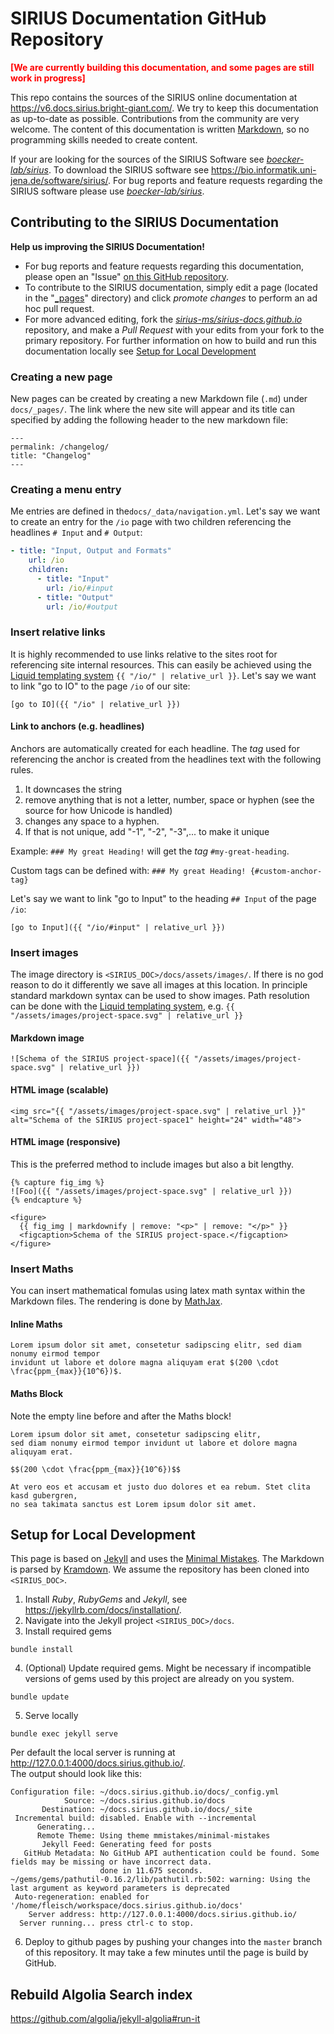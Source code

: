 # SIRIUS Documentation GitHub Repository
<span>**<span style="color: red">\[We are currently building this documentation, and some 
pages are still work in progress\]</span>**</span>

This repo contains the sources of the SIRIUS online documentation at 
<https://v6.docs.sirius.bright-giant.com/>. 
We try to keep this documentation as up-to-date as possible.
Contributions from the community are very welcome. The content of this documentation is written 
[Markdown](https://guides.github.com/features/mastering-markdown/), so no programming skills 
needed to create content.

If your are looking for the sources of the SIRIUS Software see  [*boecker-lab/sirius*](https://github.com/boecker-lab/sirius). 
To download the SIRIUS software see <https://bio.informatik.uni-jena.de/software/sirius/>.
For bug reports and feature requests regarding the SIRIUS software please
use  [*boecker-lab/sirius*](https://github.com/boecker-lab/sirius/issues).

## Contributing to the SIRIUS Documentation
**Help us improving the SIRIUS Documentation!**

- For bug reports and feature requests regarding this documentation, please open an "Issue" 
[on this GitHub repository](https://github.com/sirius-ms/sirius-docs.github.io/issues).
- To contribute to the SIRIUS documentation, simply edit a page 
  (located in the "[_pages](https://github.com/sirius-ms/sirius-docs.github.io/tree/main/docs/_pages)" directory) and 
 click *promote changes* to perform an ad hoc pull request. 
- For more advanced editing, fork the [*sirius-ms/sirius-docs.github.io*](https://github.com/sirius-ms/sirius-docs.github.io) 
repository, and make a *Pull Request* with your edits from your fork to the primary repository. For further information 
on how to build and run this documentation locally see [Setup for Local Development](#setup-for-local-development)

### Creating a new page
New pages can be created by creating a new Markdown file (`.md`) under `docs/_pages/`.
The link where the new site will appear and its title can specified by adding the following header to the new markdown file:
```
---
permalink: /changelog/
title: "Changelog"
---

```

### Creating a menu entry
Me entries are defined in the`docs/_data/navigation.yml`. Let's say we want to create an entry for the `/io`
page with two children referencing the headlines ```# Input``` and ```# Output```: 

```yaml
- title: "Input, Output and Formats"
    url: /io
    children:
      - title: "Input"
        url: /io/#input
      - title: "Output"
        url: /io/#output
```

### Insert relative links
It is highly recommended to use links relative to the sites root for referencing site internal resources.
This can easily be achieved using the [Liquid templating system](https://jekyllrb.com/docs/datafiles/) ```{{ "/io/" | relative_url }}```.
Let's say we want to link "go to IO" to the page `/io` of our site:

```
[go to IO]({{ "/io" | relative_url }})
```


#### Link to anchors (e.g. headlines)
Anchors are automatically created for each headline. The *tag* used for referencing the anchor is created from the 
headlines text with the following rules.

1. It downcases the string
1. remove anything that is not a letter, number, space or hyphen (see the source for how Unicode is handled)
1. changes any space to a hyphen. 
1. If that is not unique, add "-1", "-2", "-3",... to make it unique

Example: ```### My great Heading!``` will get the *tag* ```#my-great-heading```. 

Custom tags can be defined with:  ```### My great Heading! {#custom-anchor-tag}```

Let's say we want to link "go to Input" to the heading `## Input` of the page `/io`:
```
[go to Input]({{ "/io/#input" | relative_url }})
```



### Insert images
The image directory is `<SIRIUS_DOC>/docs/assets/images/`. If there is no god reason to do it differently
we save all images at this location.
In principle standard markdown syntax can be used to show images. Path resolution can be done
with the [Liquid templating system](https://jekyllrb.com/docs/datafiles/), e.g. `{{ "/assets/images/project-space.svg" | relative_url }}`

#### Markdown image
```
![Schema of the SIRIUS project-space]({{ "/assets/images/project-space.svg" | relative_url }})
```
#### HTML image (scalable)
```
<img src="{{ "/assets/images/project-space.svg" | relative_url }}" alt="Schema of the SIRIUS project-space1" height="24" width="48">
```

#### HTML image (responsive)
This is the preferred method to include images but also a bit lengthy.
```
{% capture fig_img %}
![Foo]({{ "/assets/images/project-space.svg" | relative_url }})
{% endcapture %}

<figure>
  {{ fig_img | markdownify | remove: "<p>" | remove: "</p>" }}
  <figcaption>Schema of the SIRIUS project-space.</figcaption>
</figure>
``` 

### Insert Maths
You can insert mathematical fomulas using latex math syntax within the Markdown files.
The rendering is done by [MathJax](https://www.mathjax.org/).

#### Inline Maths
```
Lorem ipsum dolor sit amet, consetetur sadipscing elitr, sed diam nonumy eirmod tempor 
invidunt ut labore et dolore magna aliquyam erat $(200 \cdot \frac{ppm_{max}}{10^6})$.
```

#### Maths Block
Note the empty line before and after the Maths block!
```
Lorem ipsum dolor sit amet, consetetur sadipscing elitr, 
sed diam nonumy eirmod tempor invidunt ut labore et dolore magna aliquyam erat.

$$(200 \cdot \frac{ppm_{max}}{10^6})$$

At vero eos et accusam et justo duo dolores et ea rebum. Stet clita kasd gubergren, 
no sea takimata sanctus est Lorem ipsum dolor sit amet. 
```




## Setup for Local Development
This page is based on [Jekyll](https://jekyllrb.com/) and uses the [Minimal Mistakes](https://mmistakes.github.io/minimal-mistakes/).
The Markdown is parsed by [Kramdown](https://kramdown.gettalong.org/index.html).
We assume the repository has been cloned into `<SIRIUS_DOC>`. 

1. Install *Ruby*, *RubyGems* and *Jekyll*, see <https://jekyllrb.com/docs/installation/>.
2. Navigate into the Jekyll project `<SIRIUS_DOC>/docs`.
3. Install required gems

```bundle install```

4. (Optional) Update required gems. Might be necessary if incompatible versions of gems used
by this project are already on you system.

```bundle update```

5. Serve locally 

```bundle exec jekyll serve```

Per default the local server is running at <http://127.0.0.1:4000/docs.sirius.github.io/>.   
The output should look like this:
```
Configuration file: ~/docs.sirius.github.io/docs/_config.yml
            Source: ~/docs.sirius.github.io/docs
       Destination: ~/docs.sirius.github.io/docs/_site
 Incremental build: disabled. Enable with --incremental
      Generating... 
      Remote Theme: Using theme mmistakes/minimal-mistakes
       Jekyll Feed: Generating feed for posts
   GitHub Metadata: No GitHub API authentication could be found. Some fields may be missing or have incorrect data.
                    done in 11.675 seconds.
~/gems/gems/pathutil-0.16.2/lib/pathutil.rb:502: warning: Using the last argument as keyword parameters is deprecated
 Auto-regeneration: enabled for '/home/fleisch/workspace/docs.sirius.github.io/docs'
    Server address: http://127.0.0.1:4000/docs.sirius.github.io/
  Server running... press ctrl-c to stop.
```

6. Deploy to github pages by pushing your changes into the `master` branch of this 
repository. It may take a few minutes until the page is build by GitHub.


## Rebuild Algolia Search index
https://github.com/algolia/jekyll-algolia#run-it
